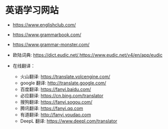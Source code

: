 # 英语学习网站

- <https://www.englishclub.com/>
- <https://www.grammarbook.com/>
- <https://www.grammar-monster.com/>

- 欧陆词典: <https://dict.eudic.net/>,<https://www.eudic.net/v4/en/app/eudic>

- 在线翻译：

  - 火山翻译: <https://translate.volcengine.com/>
  - google 翻译: <http://translate.google.com/>
  - 百度翻译: <https://fanyi.baidu.com/>
  - 必应翻译: <https://cn.bing.com/translator>
  - 搜狗翻译: <https://fanyi.sogou.com/>
  - 腾讯翻译: <https://fanyi.qq.com>
  - 有道翻译: <http://fanyi.youdao.com>
  - DeepL 翻译: <https://www.deepl.com/translator>
